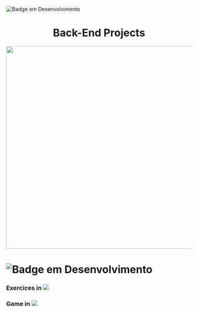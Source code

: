 ![Badge em Desenvolvimento](http://img.shields.io/static/v1?label=STATUS&message=EM%20DESENVOLVIMENTO&color=GREEN&style=for-the-badge)
#  <div align="center"> Back-End Projects </div>



<div align="center">

 <img src="https://user-images.githubusercontent.com/71516100/204399776-1a0f36ae-c538-4c32-97c6-374d1e217e66.png" width="550px"/>
 
</div>



# ![Badge em Desenvolvimento](http://img.shields.io/static/v1?label=EXERCÍCIOS&message=%20DESENVOLVIDOS&color=8B008B&style=for-the-badge)

### Exercices in ![](https://img.shields.io/badge/-Python-blue?logo=python&logoColor=white&logoWidth=30)
### Game in ![](https://img.shields.io/badge/-Python-blue?logo=python&logoColor=white&logoWidth=30)

